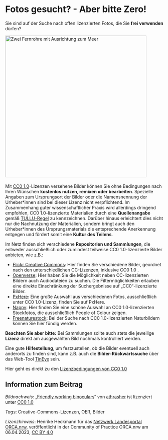 # Fotos gesucht? - Aber bitte Zero!
 
Sie sind auf der Suche nach offen lizenzierten Fotos, die Sie **frei verwenden** dürfen?

<img src="https://github.com/lindahalm-hsbi/infOERmiert/assets/147709351/1a4d3c62-d7b3-4295-9f4c-9b3204c3b8e2" style="float: left; margin: 0 50px 20px 0" alt="Zwei Fernrohre mit Ausrichtung zum Meer" title="Friendly working binoculars" width="450"/> 

Mit [CC0 1.0](https://creativecommons.org/publicdomain/zero/1.0/deed.de)-Lizenzen versehene Bilder können Sie ohne Bedingungen nach Ihren Wünschen **kostenlos nutzen, remixen oder bearbeiten**.  Spezielle Angaben zum Ursprungsort der Bilder oder die Namensnennung  der Urheber\*innen sind bei dieser Lizenz nicht verpflichtend. Im  Zusammenhang guter wissenschaftlicher Praxis wird allerdings dringend  empfohlen, CC0 1.0-lizenzierte Materialien durch eine **Quellenangabe** gemäß [TULLU-Regel](https://open-educational-resources.de/oer-tullu-regel/)  zu kennzeichnen. Darüber hinaus erleichtert dies nicht nur die  Nachnutzung der Materialien, sondern bringt auch den Urheber\*innen des  Ursprungsmaterials die entsprechende Anerkennung entgegen und fördert  somit eine **Kultur des Teilens**.
 
Im Netz finden sich verschiedene **Repositorien und Sammlungen**, die entweder ausschließlich oder zumindest teilweise CC0 1.0-lizenzierte Bilder anbieten, wie z.B.:
 
- [Flickr Creative Commons](https://www.flickr.com/creativecommons/): Hier finden Sie verschiedene Bilder, geordnet nach den unterschiedlichen CC-Lizenzen, inklusive CC0 1.0 .
- [Openverse](https://wordpress.org/openverse/):  Hier haben Sie die Möglichkeit neben CC-lizenzierten Bildern auch  Audiodateien zu suchen. Die Filtermöglichkeiten erlauben eine direkte  Einschränkung der Suchergebnisse auf „CC0“-lizenzierte Bilder.
- [PxHere](https://pxhere.com/): Eine große Auswahl aus verschiedenen Fotos, ausschließlich unter CC0 1.0-Lizenz, finden Sie auf PxHere.
- [Nappy](https://nappy.co/): Hier finden Sie eine schöne Auswahl an CC0 1.0-lizenzierten Stockfotos, die ausschließlich People of Colour zeigen.
- [Freenaturestock](https://freenaturestock.com/): Bei der Suche nach CC0 1.0-lizenzierten Naturbildern können Sie hier fündig werden.

**Beachten Sie aber bitte:** Bei Sammlungen sollte auch stets die jeweilige **Lizenz** direkt am ausgewählten Bild nochmals kontrolliert werden. 
 
Eine gute **Hilfestellung**, um festzustellen, ob die Bilder eventuell auch anderorts zu finden sind, kann z.B. auch die **Bilder-Rückwärtssuche** über das Web-Tool [TinEye](https://tineye.com/) sein. 

Hier geht es direkt zu den [Lizenzbedingungen von CC0 1.0](https://creativecommons.org/publicdomain/zero/1.0/legalcode) 

## Information zum Beitrag

*Bildnachweis:* „[Friendly working binoculars](https://www.flickr.com/photos/56544547@N00/26399407551)“ von [athrasher](https://www.flickr.com/photos/56544547@N00) ist lizenziert unter [CC0 1.0](https://creativecommons.org/publicdomain/zero/1.0/?ref=openverse)

*Tags*: Creative-Commons-Lizenzen, OER, Bilder

*Lizenzhinweis*: Henrike Heckmann für das <a href="http://www.orca.nrw/ueber-uns/netzwerk" target="_blank">Netzwerk Landesportal ORCA.nrw</a>, veröffentlicht in der Community of Practice ORCA.nrw am 06.04.2023, <a href="https://creativecommons.org/licenses/by/4.0/" target="_blank">CC BY 4.0</a>

